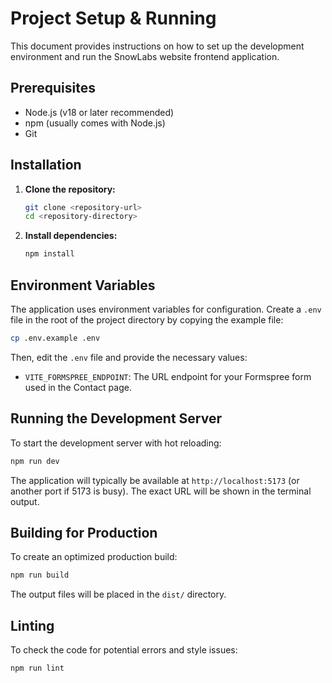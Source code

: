 # Project Setup & Running

This document provides instructions on how to set up the development environment and run the SnowLabs website frontend application.

## Prerequisites

-   Node.js (v18 or later recommended)
-   npm (usually comes with Node.js)
-   Git

## Installation

1.  **Clone the repository:**
    ```bash
    git clone <repository-url>
    cd <repository-directory>
    ```

2.  **Install dependencies:**
    ```bash
    npm install
    ```

## Environment Variables

The application uses environment variables for configuration. Create a `.env` file in the root of the project directory by copying the example file:

```bash
cp .env.example .env
```

Then, edit the `.env` file and provide the necessary values:

-   `VITE_FORMSPREE_ENDPOINT`: The URL endpoint for your Formspree form used in the Contact page.

## Running the Development Server

To start the development server with hot reloading:

```bash
npm run dev
```

The application will typically be available at `http://localhost:5173` (or another port if 5173 is busy). The exact URL will be shown in the terminal output.

## Building for Production

To create an optimized production build:

```bash
npm run build
```

The output files will be placed in the `dist/` directory.

## Linting

To check the code for potential errors and style issues:

```bash
npm run lint
``` 
